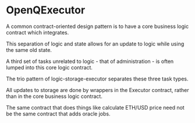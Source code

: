 # OpenQExecutor

A common contract-oriented design pattern is to have a core business logic contract which integrates.

This separation of logic and state allows for an update to logic while using the same old state.

A third set of tasks unrelated to logic - that of administration - is often lumped into this core logic contract.

The trio pattern of logic-storage-executor separates these three task types.

All updates to storage are done by wrappers in the Executor contract, rather than in the core business logic contract.

The same contract that does things like calculate ETH/USD price need not be the same contract that adds oracle jobs.
